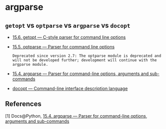 # argparse

## ``getopt`` vs ``optparse`` vs ``argparse`` vs ``docopt``  

* [15.6. getopt — C-style parser for command line options](https://docs.python.org/2/library/getopt.html)


* [15.5. optparse — Parser for command line options](https://docs.python.org/2/library/optparse.html)

  ```
  Deprecated since version 2.7: The optparse module is deprecated and will not be developed further; development will continue with the argparse module.
  ```

* [15.4. argparse — Parser for command-line options, arguments and sub-commands](https://docs.python.org/2/library/argparse.html)

* [docopt — Command-line interface description language](http://tt4it.com/resources/discuss/919/)

## References

[1] Docs@Python, [15.4. argparse — Parser for command-line options, arguments and sub-commands](https://docs.python.org/2/library/argparse.html)

